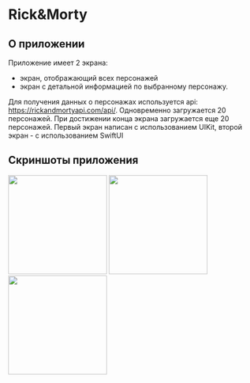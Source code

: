 # Rick&Morty

## О приложении
Приложение имеет 2 экрана:
- экран, отображающий всех персонажей
- экран с детальной информацией по выбранному персонажу.
  
Для получения данных о персонажах используется api: https://rickandmortyapi.com/api/. Одновременно загружается 20 персонажей. При достижении конца экрана загружается еще 20 персонажей.
Первый экран написан с использованием UIKit, второй экран - с использованием SwiftUI

## Скриншоты приложения
<img src="https://github.com/bikmurzin/Rick-Morty.UIKit-SwiftUI/assets/51128795/953220a6-fad2-4329-b4bd-d9f50549ca11" width="200">
<img src="https://github.com/bikmurzin/Rick-Morty.UIKit-SwiftUI/assets/51128795/bcaa6571-c4e6-42e8-877a-0dba7293a2c2" width="200">
<img src="https://github.com/bikmurzin/Rick-Morty.UIKit-SwiftUI/assets/51128795/f4963bf2-ddea-4759-880f-68216738691d" width="200">
